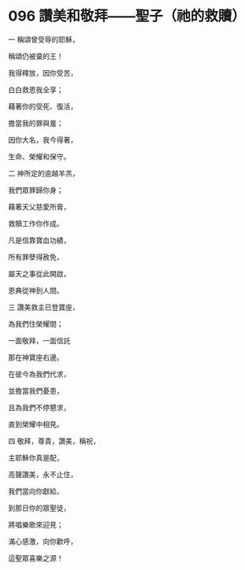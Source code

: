 # 096 讚美和敬拜——聖子（祂的救贖）

一 稱頌曾受辱的耶穌，

稱頌仍被棄的王！

我得釋放，因你受苦，

白白救恩我全享；

藉著你的受死、復活，

擔當我的罪與羞；

因你大名，我今得著，

生命、榮耀和保守。

二 神所定的逾越羊羔，

我們眾罪歸你身；

藉著天父慈愛所膏，

救贖工作你作成。

凡是信靠寶血功績，

所有罪孽得赦免，

屬天之事從此開啟，

恩典從神到人間。

三 讚美救主已登寶座，

為我們住榮耀間；

一面敬拜，一面信託

那在神寶座右邊。

在彼今為我們代求，

並擔當我們憂患，

且為我們不停懇求，

直到榮耀中相見。

四 敬拜，尊貴，讚美，稱祝，

主耶穌你真是配，

高聲讚美，永不止住，

我們當向你獻給。

到那日你的眾聖徒，

將唱樂歌來迎見；

滿心感激，向你歡呼，

這聖眾喜樂之源！

